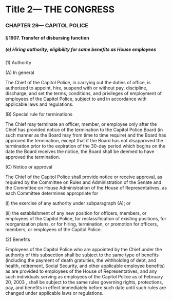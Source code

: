 
# Title 2— THE CONGRESS
### CHAPTER 29— CAPITOL POLICE
#### § 1907. Transfer of disbursing function
##### (e) Hiring authority; eligibility for same benefits as House employees

(1) Authority

(A) In general

The Chief of the Capitol Police, in carrying out the duties of office, is authorized to appoint, hire, suspend with or without pay, discipline, discharge, and set the terms, conditions, and privileges of employment of employees of the Capitol Police, subject to and in accordance with applicable laws and regulations.

(B) Special rule for terminations

The Chief may terminate an officer, member, or employee only after the Chief has provided notice of the termination to the Capitol Police Board (in such manner as the Board may from time to time require) and the Board has approved the termination, except that if the Board has not disapproved the termination prior to the expiration of the 30-day period which begins on the date the Board receives the notice, the Board shall be deemed to have approved the termination.

(C) Notice or approval

The Chief of the Capitol Police shall provide notice or receive approval, as required by the Committee on Rules and Administration of the Senate and the Committee on House Administration of the House of Representatives, as each Committee determines appropriate for

(i) the exercise of any authority under subparagraph (A); or

(ii) the establishment of any new position for officers, members, or employees of the Capitol Police, for reclassification of existing positions, for reorganization plans, or for hiring, termination, or promotion for officers, members, or employees of the Capitol Police.

(2) Benefits

Employees of the Capitol Police who are appointed by the Chief under the authority of this subsection shall be subject to the same type of benefits (including the payment of death gratuities, the withholding of debt, and health, retirement, Social Security, and other applicable employee benefits) as are provided to employees of the House of Representatives, and any such individuals serving as employees of the Capitol Police as of February 20, 2003 , shall be subject to the same rules governing rights, protections, pay, and benefits in effect immediately before such date until such rules are changed under applicable laws or regulations.
